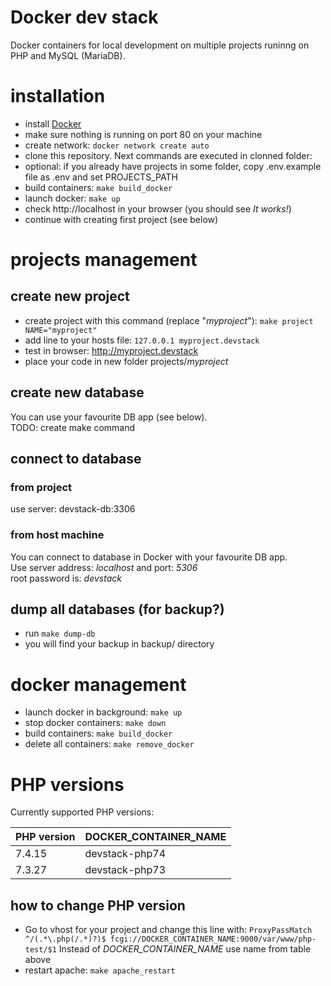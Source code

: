 # Docker dev stack
Docker containers for local development on multiple projects runinng on PHP and MySQL (MariaDB).

# installation
- install [Docker](https://www.docker.com/products/docker-desktop)
- make sure nothing is running on port 80 on your machine
- create network: `docker network create auto`
- clone this repository. Next commands are executed in clonned folder:
- optional: if you already have projects in some folder, copy .env.example file as .env and set PROJECTS_PATH
- build containers: `make build_docker`
- launch docker: `make up`
- check http://localhost in your browser (you should see *It works!*)
- continue with creating first project (see below)

# projects management
## create new project
- create project with this command (replace "*myproject*"): `make project NAME="myproject"`
- add line to your hosts file: `127.0.0.1 myproject.devstack`
- test in browser: http://myproject.devstack
- place your code in new folder projects/*myproject*

## create new database
You can use your favourite DB app (see below).\
TODO: create make command

## connect to database
### from project
use server: devstack-db:3306
### from host machine
You can connect to database in Docker with your favourite DB app.\
Use server address: *localhost* and port: *5306*\
root password is: *devstack*

## dump all databases (for backup?)
- run `make dump-db`
- you will find your backup in backup/ directory

# docker management
- launch docker in background: `make up`
- stop docker containers: `make down`
- build containers: `make build_docker`
- delete all containers: `make remove_docker`

# PHP versions

Currently supported PHP versions:

PHP version | DOCKER_CONTAINER_NAME
--- | ---
7.4.15 | devstack-php74
7.3.27 | devstack-php73

## how to change PHP version
- Go to vhost for your project and change this line with:
`ProxyPassMatch ^/(.*\.php(/.*)?)$ fcgi://DOCKER_CONTAINER_NAME:9000/var/www/php-test/$1`
Instead of *DOCKER_CONTAINER_NAME* use name from table above
- restart apache: `make apache_restart`